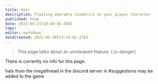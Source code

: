 ```yaml
---
title: Hats
description: Floating wearable cosmetics on your player character
published: true
date: 2023-05-21T10:49:56.589Z
tags: 
editor: markdown
dateCreated: 2023-05-20T13:19:01.276Z
---
```


> This page talks about an unreleased feature.
{.is-danger}

There is currently no info for this page.

hats from the megathread in the discord server in #suggestions may be added to the game 